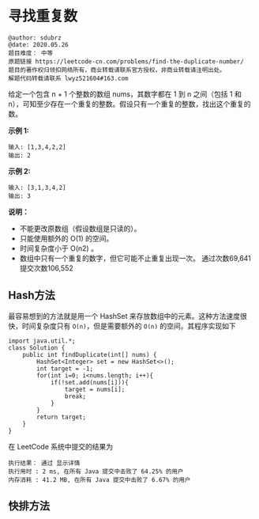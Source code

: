 # 寻找重复数

```
@author: sdubrz
@date: 2020.05.26
题目难度： 中等
原题链接 https://leetcode-cn.com/problems/find-the-duplicate-number/
题目的著作权归领扣网络所有，商业转载请联系官方授权，非商业转载请注明出处。
解题代码转载请联系 lwyz521604#163.com
```

给定一个包含 n + 1 个整数的数组 nums，其数字都在 1 到 n 之间（包括 1 和 n），可知至少存在一个重复的整数。假设只有一个重复的整数，找出这个重复的数。

**示例 1:**

```
输入: [1,3,4,2,2]
输出: 2
```

**示例 2:**

```
输入: [3,1,3,4,2]
输出: 3
```

**说明：**

+ 不能更改原数组（假设数组是只读的）。
+ 只能使用额外的 O(1) 的空间。
+ 时间复杂度小于 O(n2) 。
+ 数组中只有一个重复的数字，但它可能不止重复出现一次。
通过次数69,641 提交次数106,552


## Hash方法

最容易想到的方法就是用一个 HashSet 来存放数组中的元素。这种方法速度很快，时间复杂度只有 ``O(n)``，但是需要额外的 ``O(n)`` 的空间。其程序实现如下

```
import java.util.*;
class Solution {
    public int findDuplicate(int[] nums) {
        HashSet<Integer> set = new HashSet<>();
        int target = -1;
        for(int i=0; i<nums.length; i++){
            if(!set.add(nums[i])){
                target = nums[i];
                break;
            }
        }
        return target;
    }
}
```

在 LeetCode 系统中提交的结果为

```
执行结果： 通过 显示详情
执行用时 : 2 ms, 在所有 Java 提交中击败了 64.25% 的用户
内存消耗 : 41.2 MB, 在所有 Java 提交中击败了 6.67% 的用户
```

## 快排方法

